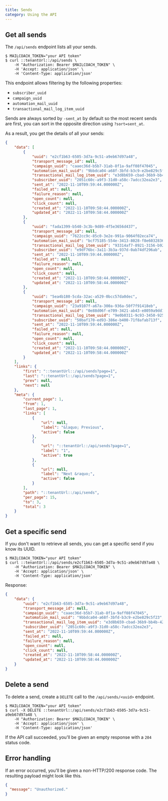 ```yaml
---
title: Sends
category: Using the API
---
```


## Get all sends

The `/api/sends` endpoint lists all your sends.

```shell script
$ MAILCOACH_TOKEN="your API token"
$ curl ::tenantUrl::/api/sends \
    -H "Authorization: Bearer $MAILCOACH_TOKEN" \
    -H 'Accept: application/json' \
    -H 'Content-Type: application/json'
```

This endpoint allows filtering by the following properties:

- `subscriber_uuid`
- `campaign_uuid`
- `automation_mail_uuid`
- `transactional_mail_log_item_uuid`

Sends are always sorted by `-sent_at` by default so the most recent sends are first, you can sort in the opposite direction using `?sort=sent_at`.

As a result, you get the details of all your sends:

```json
{
    "data": [
        {
            "uuid": "e2cf1b63-6505-3d7a-9c51-a9eb67d97a48",
            "transport_message_id": null,
            "campaign_uuid": "caaec36d-b5b7-31ab-8f1a-9aff08f47045",
            "automation_mail_uuid": "9bbdca04-a68f-3bfd-b3c9-e2be829c5f23",
            "transactional_mail_log_item_uuid": "e3d8b659-cbad-36b9-bb4b-428f78a851be",
            "subscriber_uuid": "2051c60c-a9f3-31d0-a58c-7adcc32ea2e3",
            "sent_at": "2022-11-10T09:59:44.000000Z",
            "failed_at": null,
            "failure_reason": null,
            "open_count": null,
            "click_count": null,
            "created_at": "2022-11-10T09:58:44.000000Z",
            "updated_at": "2022-11-10T09:58:44.000000Z"
        },
        {
            "uuid": "fada1399-b540-3c3b-9d89-4f5e3656d437",
            "transport_message_id": null,
            "campaign_uuid": "7622cc9c-85c0-3e2e-991a-9064f02eca74",
            "automation_mail_uuid": "bcf75185-554e-3413-8028-f8e6032836e9",
            "transactional_mail_log_item_uuid": "93314af7-8921-3156-b92a-7ac0cb4c4552",
            "subscriber_uuid": "e9df76bc-3a11-3b3a-937d-0ab74df296ab",
            "sent_at": "2022-11-10T09:59:44.000000Z",
            "failed_at": null,
            "failure_reason": null,
            "open_count": null,
            "click_count": null,
            "created_at": "2022-11-10T09:58:44.000000Z",
            "updated_at": "2022-11-10T09:58:44.000000Z"
        },
        {
            "uuid": "5ea4b180-5cda-32ac-a529-0bcc57da0dec",
            "transport_message_id": null,
            "campaign_uuid": "23a9107f-a67a-300a-936a-50f7f91418eb",
            "automation_mail_uuid": "0e88d06f-e709-3421-ab43-e8059a9dd133",
            "transactional_mail_log_item_uuid": "9e0b0311-9c93-3450-9257-77172cb5ea8f",
            "subscriber_uuid": "50baf170-ed93-386e-b400-71f8afab713f",
            "sent_at": "2022-11-10T09:59:44.000000Z",
            "failed_at": null,
            "failure_reason": null,
            "open_count": null,
            "click_count": null,
            "created_at": "2022-11-10T09:58:44.000000Z",
            "updated_at": "2022-11-10T09:58:44.000000Z"
        }
    ],
    "links": {
        "first": "::tenantUrl::/api/sends?page=1",
        "last": "::tenantUrl::/api/sends?page=1",
        "prev": null,
        "next": null
    },
    "meta": {
        "current_page": 1,
        "from": 1,
        "last_page": 1,
        "links": [
            {
                "url": null,
                "label": "&laquo; Previous",
                "active": false
            },
            {
                "url": "::tenantUrl::/api/sends?page=1",
                "label": "1",
                "active": true
            },
            {
                "url": null,
                "label": "Next &raquo;",
                "active": false
            }
        ],
        "path": "::tenantUrl::/api/sends",
        "per_page": 15,
        "to": 3,
        "total": 3
    }
}
```

## Get a specific send

If you don't want to retrieve all sends, you can get a specific send if you know its UUID.

```shell script
$ MAILCOACH_TOKEN="your API token"
$ curl ::tenantUrl::/api/sends/e2cf1b63-6505-3d7a-9c51-a9eb67d97a48 \
    -H "Authorization: Bearer $MAILCOACH_TOKEN" \
    -H 'Accept: application/json' \
    -H 'Content-Type: application/json'
```

Response:

```json
{
    "data": {
        "uuid": "e2cf1b63-6505-3d7a-9c51-a9eb67d97a48",
        "transport_message_id": null,
        "campaign_uuid": "caaec36d-b5b7-31ab-8f1a-9aff08f47045",
        "automation_mail_uuid": "9bbdca04-a68f-3bfd-b3c9-e2be829c5f23",
        "transactional_mail_log_item_uuid": "e3d8b659-cbad-36b9-bb4b-428f78a851be",
        "subscriber_uuid": "2051c60c-a9f3-31d0-a58c-7adcc32ea2e3",
        "sent_at": "2022-11-10T09:59:44.000000Z",
        "failed_at": null,
        "failure_reason": null,
        "open_count": null,
        "click_count": null,
        "created_at": "2022-11-10T09:58:44.000000Z",
        "updated_at": "2022-11-10T09:58:44.000000Z"
    }
}
```

## Delete a send

To delete a send, create a `DELETE` call to the `/api/sends/<uuid>` endpoint.

```shell script
$ MAILCOACH_TOKEN="your API token"
$ curl -X DELETE ::tenantUrl::/api/sends/e2cf1b63-6505-3d7a-9c51-a9eb67d97a48 \
    -H "Authorization: Bearer $MAILCOACH_TOKEN" \
    -H 'Accept: application/json' \
    -H 'Content-Type: application/json'
```

If the API call succeeded, you'll be given an empty response with a `204` status code.

## Error handling

If an error occurred, you'll be given a non-HTTP/200 response code. The resulting payload might look like this.

```json
{
  "message": "Unauthorized."
}
```

